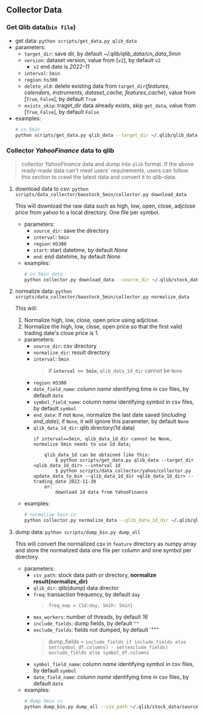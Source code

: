 ## Collector Data

### Get Qlib data(`bin file`)

  - get data: `python scripts/get_data.py qlib_data`
  - parameters:
    - `target_dir`: save dir, by default *~/.qlib/qlib_data/cn_data_5min*
    - `version`: dataset version, value from [`v2`], by default `v2`
      - `v2` end date is *2022-11*
    - `interval`: `5min`
    - `region`: `hs300`
    - `delete_old`: delete existing data from `target_dir`(*features, calendars, instruments, dataset_cache, features_cache*), value from [`True`, `False`], by default `True`
    - `exists_skip`: traget_dir data already exists, skip `get_data`, value from [`True`, `False`], by default `False`
  - examples:
    ```bash
    # cn 5min
    python scripts/get_data.py qlib_data --target_dir ~/.qlib/qlib_data/cn_data_5min --region hs300 --interval 5min
    ```
    
### Collector *YahooFinance* data to qlib
> collector *YahooFinance* data and *dump* into `qlib` format.
> If the above ready-made data can't meet users' requirements,  users can follow this section to crawl the latest data and convert it to qlib-data.
  1. download data to csv: `python scripts/data_collector/baostock_5min/collector.py download_data`
     
     This will download the raw data such as high, low, open, close, adjclose price from yahoo to a local directory. One file per symbol.

     - parameters:
          - `source_dir`: save the directory
          - `interval`: `5min`
          - `region`: `HS300`
          - `start`: start datetime, by default *None*
          - `end`: end datetime, by default *None*
     - examples:
          ```bash
          # cn 5min data
          python collector.py download_data --source_dir ~/.qlib/stock_data/source/cn_data --start 2020-01-01 --end 2022-11-30 --interval 5min --region HS300
          ```
  2. normalize data: `python scripts/data_collector/baostock_5min/collector.py normalize_data`
     
     This will:
     1. Normalize high, low, close, open price using adjclose.
     2. Normalize the high, low, close, open price so that the first valid trading date's close price is 1. 

     - parameters:
          - `source_dir`: csv directory
          - `normalize_dir`: result directory
          - `interval`: `5min`
            > if **`interval == 5min`**, `qlib_data_1d_dir` cannot be `None`
          - `region`: `HS300`
          - `date_field_name`: column *name* identifying time in csv files, by default `date`
          - `symbol_field_name`: column *name* identifying symbol in csv files, by default `symbol`
          - `end_date`: if not `None`, normalize the last date saved (*including end_date*); if `None`, it will ignore this parameter; by default `None`
          - `qlib_data_1d_dir`: qlib directory(1d data)
            ```
            if interval==5min, qlib_data_1d_dir cannot be None, normalize 5min needs to use 1d data;
        
                qlib_data_1d can be obtained like this:
                    $ python scripts/get_data.py qlib_data --target_dir <qlib_data_1d_dir> --interval 1d
                    $ python scripts/data_collector/yahoo/collector.py update_data_to_bin --qlib_data_1d_dir <qlib_data_1d_dir> --trading_date 2022-11-30
                or:
                    download 1d data from YahooFinance
            
            ```
      - examples:
        ```bash
        # normalize 5min cn
        python collector.py normalize_data --qlib_data_1d_dir ~/.qlib/qlib_data/cn_data --source_dir ~/.qlib/stock_data/source/cn_data_5min --normalize_dir ~/.qlib/stock_data/source/cn_5min_nor --region HS300 --interval 5min
        ```
  3. dump data: `python scripts/dump_bin.py dump_all`
    
     This will convert the normalized csv in `feature` directory as numpy array and store the normalized data one file per column and one symbol per directory. 
    
     - parameters:
       - `csv_path`: stock data path or directory, **normalize result(normalize_dir)**
       - `qlib_dir`: qlib(dump) data director
       - `freq`: transaction frequency, by default `day`
         > `freq_map = {1d:day, 5mih: 5min}`
       - `max_workers`: number of threads, by default *16*
       - `include_fields`: dump fields, by default `""`
       - `exclude_fields`: fields not dumped, by default `"""
         > dump_fields = `include_fields if include_fields else set(symbol_df.columns) - set(exclude_fields) exclude_fields else symbol_df.columns`
       - `symbol_field_name`: column *name* identifying symbol in csv files, by default `symbol`
       - `date_field_name`: column *name* identifying time in csv files, by default `date`
     - examples:
       ```bash
       # dump 5min cn
       python dump_bin.py dump_all --csv_path ~/.qlib/stock_data/source/cn_5min_nor --qlib_dir ~/.qlib/qlib_data/cn_data_5min --freq 5min --exclude_fields date,symbol
       ```
